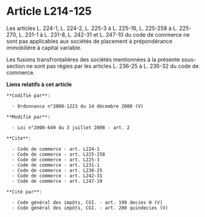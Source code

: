 # Article L214-125

Les articles L. 224-1, L. 224-2, 
L. 225-3 à L. 225-16, L. 225-258 à L. 225-270, L. 231-1 à L. 231-8, L. 242-31 et L. 247-10 du code de commerce ne sont pas
applicables aux sociétés de placement à prépondérance immobilière à capital variable. 

Les fusions transfrontalières des sociétés mentionnées à la présente sous-section ne sont pas régies par les articles L.
236-25 à L. 236-32 du code de commerce.

**Liens relatifs à cet article**

	**Codifié par**:

	  - Ordonnance n°2000-1223 du 14 décembre 2000 (V)

	**Modifié par**:

	  - Loi n°2008-649 du 3 juillet 2008 - art. 2

	**Cite**:

	  - Code de commerce - art. L224-1
	  - Code de commerce - art. L225-258
	  - Code de commerce - art. L225-3
	  - Code de commerce - art. L231-1
	  - Code de commerce - art. L236-25
	  - Code de commerce - art. L242-31
	  - Code de commerce - art. L247-10

	**Cité par**:

	  - Code général des impôts, CGI. - art. 199 decies H (V)
	  - Code général des impôts, CGI. - art. 200 quindecies (V)
